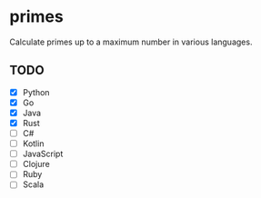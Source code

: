 # primes
Calculate primes up to a maximum number in various languages.

## TODO
- [x] Python
- [x] Go
- [x] Java
- [x] Rust
- [ ] C#
- [ ] Kotlin
- [ ] JavaScript
- [ ] Clojure
- [ ] Ruby
- [ ] Scala
